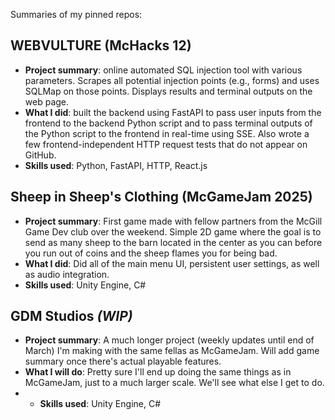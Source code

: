 Summaries of my pinned repos:

## WEBVULTURE (McHacks 12)
- __Project summary__: online automated SQL injection tool with various parameters. Scrapes all potential injection points (e.g., forms) and uses SQLMap on those points. Displays results and terminal outputs on the web page.
- __What I did__: built the backend using FastAPI to pass user inputs from the frontend to the backend Python script and to pass terminal outputs of the Python script to the frontend in real-time using SSE. Also wrote a few frontend-independent HTTP request tests that do not appear on GitHub.
- __Skills used__: Python, FastAPI, HTTP, React.js

## Sheep in Sheep's Clothing (McGameJam 2025)
- __Project summary__: First game made with fellow partners from the McGill Game Dev club over the weekend. Simple 2D game where the goal is to send as many sheep to the barn located in the center as you can before you run out of coins and the sheep flames you for being bad.
- __What I did__: Did all of the main menu UI, persistent user settings, as well as audio integration.
- __Skills used__: Unity Engine, C#

## GDM Studios _(WIP)_
- __Project summary__: A much longer project (weekly updates until end of March) I'm making with the same fellas as McGameJam. Will add game summary once there's actual playable features.
- __What I will do__: Pretty sure I'll end up doing the same things as in McGameJam, just to a much larger scale. We'll see what else I get to do.
- - __Skills used__: Unity Engine, C#
<!---
yxL05/yxL05 is a ✨ special ✨ repository because its `README.md` (this file) appears on your GitHub profile.
You can click the Preview link to take a look at your changes.
--->
